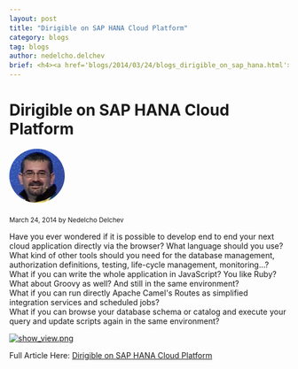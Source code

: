 ```yaml
---
layout: post
title: "Dirigible on SAP HANA Cloud Platform"
category: blogs
tag: blogs
author: nedelcho.delchev
brief: <h4><a href='blogs/2014/03/24/blogs_dirigible_on_sap_hana.html'>Dirigible on SAP HANA Cloud Platform</a></h4> <sub class="post-info">March 24, 2014 by Nedelcho Delchev</sub></br> Have you ever wondered if it is possible to develop end to end your next cloud application directly via the browser? What language should you use? What kind of other tools should you need for the database management, authorization definitions, testing, life-cycle management, monitoring...<br>
---
```


Dirigible on SAP HANA Cloud Platform
===

<img class="img-responsive" src="/img/team/nedelcho.delchev.png" style="border-radius: 50%;">
<br>

<sub class="post-info">March 24, 2014 by Nedelcho Delchev</sub>
		
Have you ever wondered if it is possible to develop end to end your next cloud application
directly via the browser? What language should you use? What kind of other tools should
you need for the database management, authorization definitions, testing, life-cycle
management, monitoring…?<br>
What if you can write the whole application in JavaScript? You like Ruby? What about Groovy as well? And still in the same environment?<br> 
What if you can run directly Apache Camel's Routes as simplified integration services and scheduled jobs?<br>
What if you can browse your database schema or catalog and execute your query and update scripts again in the same environment?<br>

<a href="http://scn.sap.com/servlet/JiveServlet/downloadImage/38-104450-417291/503-400/dirigible_sample.png"><img alt="show_view.png" class="jive-image" height="319" src="http://scn.sap.com/servlet/JiveServlet/downloadImage/38-104450-417291/503-400/dirigible_sample.png"></a><br>


Full Article Here: [Dirigible on SAP HANA Cloud Platform](http://scn.sap.com/community/developer-center/cloud-platform/blog/2014/03/24/dirigible-on-hana-cloud-platform)
